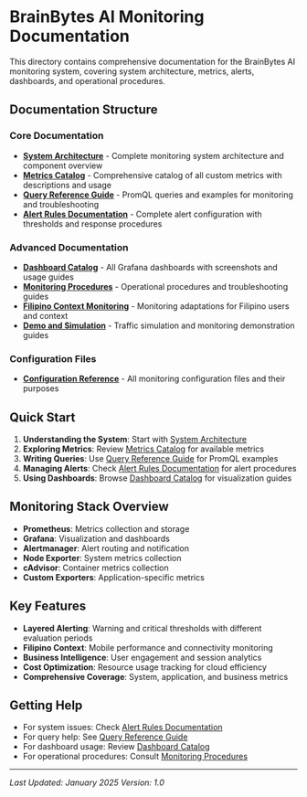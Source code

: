 # BrainBytes AI Monitoring Documentation

This directory contains comprehensive documentation for the BrainBytes AI monitoring system, covering system architecture, metrics, alerts, dashboards, and operational procedures.

## Documentation Structure

### Core Documentation
- **[System Architecture](01-system-architecture.md)** - Complete monitoring system architecture and component overview
- **[Metrics Catalog](02-metrics-catalog.md)** - Comprehensive catalog of all custom metrics with descriptions and usage
- **[Query Reference Guide](03-query-reference.md)** - PromQL queries and examples for monitoring and troubleshooting
- **[Alert Rules Documentation](04-alert-rules.md)** - Complete alert configuration with thresholds and response procedures

### Advanced Documentation
- **[Dashboard Catalog](05-dashboard-catalog.md)** - All Grafana dashboards with screenshots and usage guides
- **[Monitoring Procedures](06-monitoring-procedures.md)** - Operational procedures and troubleshooting guides
- **[Filipino Context Monitoring](07-filipino-context.md)** - Monitoring adaptations for Filipino users and context
- **[Demo and Simulation](08-demo-simulation.md)** - Traffic simulation and monitoring demonstration guides

### Configuration Files
- **[Configuration Reference](09-configuration-reference.md)** - All monitoring configuration files and their purposes

## Quick Start

1. **Understanding the System**: Start with [System Architecture](01-system-architecture.md)
2. **Exploring Metrics**: Review [Metrics Catalog](02-metrics-catalog.md) for available metrics
3. **Writing Queries**: Use [Query Reference Guide](03-query-reference.md) for PromQL examples
4. **Managing Alerts**: Check [Alert Rules Documentation](04-alert-rules.md) for alert procedures
5. **Using Dashboards**: Browse [Dashboard Catalog](05-dashboard-catalog.md) for visualization guides

## Monitoring Stack Overview

- **Prometheus**: Metrics collection and storage
- **Grafana**: Visualization and dashboards
- **Alertmanager**: Alert routing and notification
- **Node Exporter**: System metrics collection
- **cAdvisor**: Container metrics collection
- **Custom Exporters**: Application-specific metrics

## Key Features

- **Layered Alerting**: Warning and critical thresholds with different evaluation periods
- **Filipino Context**: Mobile performance and connectivity monitoring
- **Business Intelligence**: User engagement and session analytics
- **Cost Optimization**: Resource usage tracking for cloud efficiency
- **Comprehensive Coverage**: System, application, and business metrics

## Getting Help

- For system issues: Check [Alert Rules Documentation](04-alert-rules.md)
- For query help: See [Query Reference Guide](03-query-reference.md)
- For dashboard usage: Review [Dashboard Catalog](05-dashboard-catalog.md)
- For operational procedures: Consult [Monitoring Procedures](06-monitoring-procedures.md)

---

*Last Updated: January 2025*
*Version: 1.0*